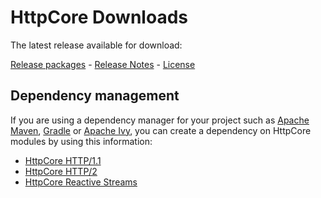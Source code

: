 <!--
    Licensed to the Apache Software Foundation (ASF) under one
    or more contributor license agreements.  See the NOTICE file
    distributed with this work for additional information
    regarding copyright ownership.  The ASF licenses this file
    to you under the Apache License, Version 2.0 (the
    "License"); you may not use this file except in compliance
    with the License.  You may obtain a copy of the License at
    
      http://www.apache.org/licenses/LICENSE-2.0
    
    Unless required by applicable law or agreed to in writing,
    software distributed under the License is distributed on an
    "AS IS" BASIS, WITHOUT WARRANTIES OR CONDITIONS OF ANY
    KIND, either express or implied.  See the License for the
    specific language governing permissions and limitations
    under the License.
-->

HttpCore Downloads
==================

The latest release available for download:

[Release packages](https://hc.apache.org/downloads.cgi) -
[Release Notes](https://www.apache.org/dist/httpcomponents/httpcore/RELEASE_NOTES-5.3.x.txt) -
[License](https://www.apache.org/licenses/LICENSE-2.0.html)

Dependency management
---------------------

If you are using a dependency manager for your project such as [Apache Maven](https://maven.apache.org),
[Gradle](https://gradle.org/) or [Apache Ivy](https://ant.apache.org/projects/ivy.html), you can create a dependency on
HttpCore modules by using this information:

- [HttpCore HTTP/1.1](https://search.maven.org/artifact/org.apache.httpcomponents.core5/httpcore5)
- [HttpCore HTTP/2](https://search.maven.org/artifact/org.apache.httpcomponents.core5/httpcore5-h2)
- [HttpCore Reactive Streams](https://search.maven.org/artifact/org.apache.httpcomponents.core5/httpcore5-reactive)
